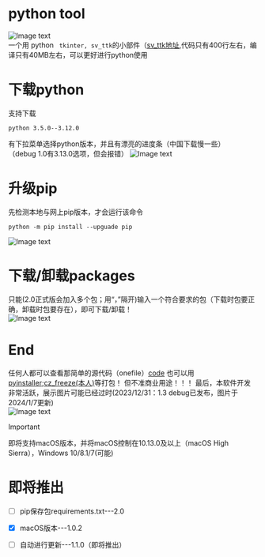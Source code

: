 # python tool
![Image text](https://github.com/githubtohaoyangli/python_tool/blob/main/image/wg.png?raw=true)  
一个用 python `` tkinter, sv_ttk``的小部件（[sv_ttk地址](https://github.com/rdbende/Sun-Valley-ttk-theme),代码只有400行左右，编译只有40MB左右，可以更好进行python使用  
# 下载python
支持下载  
```commandline
python 3.5.0--3.12.0
```
有下拉菜单选择python版本，并且有漂亮的进度条（中国下载慢一些）  
（debug 1.0有3.13.0选项，但会报错）
![Image text](https://github.com/githubtohaoyangli/python_tool/blob/main/image/download.png?raw=true) 
# 升级pip
先检测本地与网上pip版本，才会运行该命令
```commandline
python -m pip install --upguade pip
```
![Image text](https://github.com/githubtohaoyangli/python_tool/blob/main/image/pip.png?raw=true)  
# 下载/卸载packages
只能(2.0正式版会加入多个包；用“，”隔开)输入一个符合要求的包（下载时包要正确，卸载时包要存在），即可下载/卸载！  
![Image text](https://github.com/githubtohaoyangli/python_tool/blob/main/image/install.png?raw=true)
# End
任何人都可以查看那简单的源代码（onefile）[code](https://github.com/githubtohaoyangli/python_tool)
也可以用[pyinstaller](https://github.com/pyinstaller/pyinstaller);[cz_freeze(本人)](https://github.com/marcelotduarte/cx_Freeze)等打包！
但不准商业用途！！！
最后，本软件开发非常活跃，展示图片可能已经过时(2023/12/31：1.3 debug已发布，图片于2024/1/7更新)  
![Image text](https://github.com/githubtohaoyangli/python_tool/blob/main/image/python.ico?raw=true)
> [!IMPORTANT]
> 即将支持macOS版本，并将macOS控制在10.13.0及以上（macOS High Sierra），Windows 10/8.1/7(可能)
# 即将推出
- [ ] pip保存包requirements.txt---2.0
- [x] macOS版本---1.0.2
- [ ] 自动进行更新---1.1.0（即将推出）

